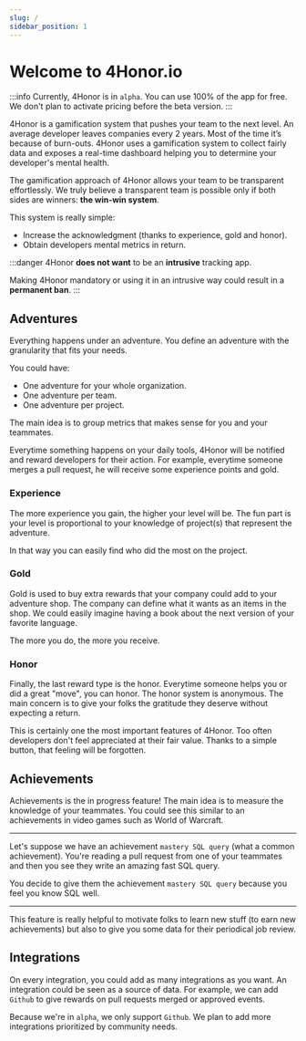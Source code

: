 ```yaml
---
slug: /
sidebar_position: 1
---
```


# Welcome to 4Honor.io

:::info
Currently, 4Honor is in `alpha`. You can use 100% of the app for free.
We don't plan to activate pricing before the beta version.
:::

4Honor is a gamification system that pushes your team to the next level.
An average developer leaves companies every 2 years. Most of the time it’s
because of burn-outs. 4Honor uses a gamification system to collect fairly data
and exposes a real-time dashboard helping you to determine your developer's
mental health.

The gamification approach of 4Honor allows your team to be transparent
effortlessly. We truly believe a transparent team is possible only if both
sides are winners: **the win-win system**.

This system is really simple:

- Increase the acknowledgment (thanks to experience, gold and honor).
- Obtain developers mental metrics in return.

:::danger
4Honor **does not want** to be an **intrusive** tracking app.

Making 4Honor mandatory or using it in an intrusive way could result in a
**permanent ban**.
:::

## Adventures

Everything happens under an adventure. You define an adventure with the
granularity that fits your needs.

You could have:

- One adventure for your whole organization.
- One adventure per team.
- One adventure per project.

The main idea is to group metrics that makes sense for you and your teammates.

Everytime something happens on your daily tools, 4Honor will be notified and reward
developers for their action. For example, everytime someone merges a pull request,
he will receive some experience points and gold.

### Experience

The more experience you gain, the higher your level will be. The fun part is your level
is proportional to your knowledge of project(s) that represent the adventure.

In that way you can easily find who did the most on the project.

### Gold

Gold is used to buy extra rewards that your company could add to your
adventure shop. The company can define what it wants as an items in the shop.
We could easily imagine having a book about the next version of your favorite language.

The more you do, the more you receive.

### Honor

Finally, the last reward type is the honor. Everytime someone helps you or did a
great "move", you can honor. The honor system is anonymous. The main concern is
to give your folks the gratitude they deserve without expecting a return.

This is certainly one the most important features of 4Honor. Too often
developers don't feel appreciated at their fair value. Thanks to a simple
button, that feeling will be forgotten.

## Achievements

Achievements is the in progress feature! The main idea is to measure the
knowledge of your teammates. You could see this similar to an achievements in video games
such as World of Warcraft.

---

Let's suppose we have an achievement `mastery SQL query` (what a common achievement).
You're reading a pull request from one of your teammates and then you see they
write an amazing fast SQL query.

You decide to give them the achievement `mastery SQL query` because you feel you know
SQL well.

---

This feature is really helpful to motivate folks to learn new stuff
(to earn new achievements) but also to give you some data for their periodical
job review.

## Integrations

On every integration, you could add as many integrations as you want. An integration
could be seen as a source of data. For example, we can add `Github` to give rewards
on pull requests merged or approved events.

Because we're in `alpha`, we only support `Github`.
We plan to add more integrations prioritized by community needs.

